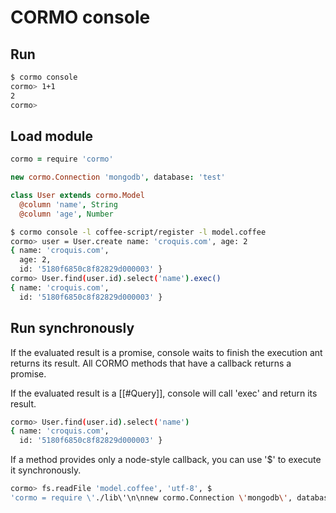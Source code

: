 # CORMO console

## Run

```bash
$ cormo console
cormo> 1+1
2
cormo> 
```

## Load module

```coffeescript
cormo = require 'cormo'

new cormo.Connection 'mongodb', database: 'test'

class User extends cormo.Model
  @column 'name', String
  @column 'age', Number
```

```bash
$ cormo console -l coffee-script/register -l model.coffee
cormo> user = User.create name: 'croquis.com', age: 2
{ name: 'croquis.com',
  age: 2,
  id: '5180f6850c8f82829d000003' }
cormo> User.find(user.id).select('name').exec()
{ name: 'croquis.com',
  id: '5180f6850c8f82829d000003' }
```

## Run synchronously

If the evaluated result is a promise, console waits to finish the execution ant returns its result.
All CORMO methods that have a callback returns a promise.

If the evaluated result is a [[#Query]], console will call 'exec' and return its result.

```bash
cormo> User.find(user.id).select('name')
{ name: 'croquis.com',
  id: '5180f6850c8f82829d000003' }
```

If a method provides only a node-style callback, you can use '$' to execute it synchronously.

```bash
cormo> fs.readFile 'model.coffee', 'utf-8', $
'cormo = require \'./lib\'\n\nnew cormo.Connection \'mongodb\', database: \'test\'\n\nclass User extends cormo.Model\n  @column \'name\', String\n  @column \'age\', Number\n'
```

